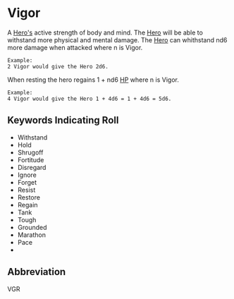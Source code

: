 # Vigor

A [Hero's](Definitions/Hero) active strength of body and mind. The [Hero](Definitions/Hero) will be able to withstand more physical and mental damage. The [Hero](Definitions/Hero) can whithstand nd6 more damage when attacked where n is Vigor.

```
Example:
2 Vigor would give the Hero 2d6.
```

When resting the hero regains 1 + nd6 [HP](Definitions/Stats/Health) where n is Vigor.

```
Example:
4 Vigor would give the Hero 1 + 4d6 = 1 + 4d6 = 5d6.
```

## Keywords Indicating Roll

- Withstand
- Hold
- Shrugoff
- Fortitude
- Disregard
- Ignore
- Forget
- Resist
- Restore
- Regain
- Tank
- Tough
- Grounded
- Marathon
- Pace
- 

## Abbreviation

VGR
